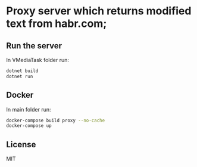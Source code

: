 # Proxy server which returns modified text from habr.com;

## Run the server

In VMediaTask folder run:

```sh
dotnet build
dotnet run
```

## Docker

In main folder run:

```sh
docker-compose build proxy --no-cache
docker-compose up
```

## License

MIT
